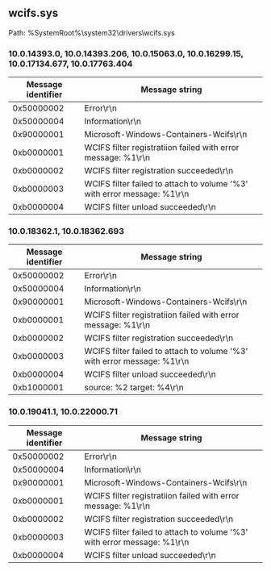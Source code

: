 ## wcifs.sys

Path: %SystemRoot%\system32\drivers\wcifs.sys

### 10.0.14393.0, 10.0.14393.206, 10.0.15063.0, 10.0.16299.15, 10.0.17134.677, 10.0.17763.404

Message identifier | Message string
--- | ---
0x50000002 | Error\r\n
0x50000004 | Information\r\n
0x90000001 | Microsoft-Windows-Containers-Wcifs\r\n
0xb0000001 | WCIFS filter registratiion failed with error message: %1\r\n
0xb0000002 | WCIFS filter registration succeeded\r\n
0xb0000003 | WCIFS filter failed to attach to volume '%3' with error message: %1\r\n
0xb0000004 | WCIFS filter unload succeeded\r\n

### 10.0.18362.1, 10.0.18362.693

Message identifier | Message string
--- | ---
0x50000002 | Error\r\n
0x50000004 | Information\r\n
0x90000001 | Microsoft-Windows-Containers-Wcifs\r\n
0xb0000001 | WCIFS filter registratiion failed with error message: %1\r\n
0xb0000002 | WCIFS filter registration succeeded\r\n
0xb0000003 | WCIFS filter failed to attach to volume '%3' with error message: %1\r\n
0xb0000004 | WCIFS filter unload succeeded\r\n
0xb1000001 | source: %2 target: %4\r\n

### 10.0.19041.1, 10.0.22000.71

Message identifier | Message string
--- | ---
0x50000002 | Error\r\n
0x50000004 | Information\r\n
0x90000001 | Microsoft-Windows-Containers-Wcifs\r\n
0xb0000001 | WCIFS filter registratiion failed with error message: %1\r\n
0xb0000002 | WCIFS filter registration succeeded\r\n
0xb0000003 | WCIFS filter failed to attach to volume '%3' with error message: %1\r\n
0xb0000004 | WCIFS filter unload succeeded\r\n
